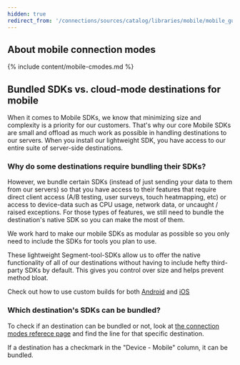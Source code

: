```yaml
---
hidden: true
redirect_from: '/connections/sources/catalog/libraries/mobile/mobile_guide'
---
```


## About mobile connection modes

{% include content/mobile-cmodes.md %}


## Bundled SDKs vs. cloud-mode destinations for mobile

When it comes to Mobile SDKs, we know that minimizing size and complexity is a priority for our customers. That's why our core Mobile SDKs are small and offload as much work as possible in handling destinations to our servers. When you install our lightweight SDK, you have access to our entire suite of server-side destinations.

### Why do some destinations require bundling their SDKs?

However, we bundle certain SDKs (instead of just sending your data to them from our servers) so that you have access to their features that require direct client access (A/B testing, user surveys, touch heatmapping, etc) or access to device-data such as CPU usage, network data, or uncaught / raised exceptions. For those types of features, we still need to bundle the destination's native SDK so you can make the most of them.

We work hard to make our mobile SDKs as modular as possible so you only need to include the SDKs for tools you plan to use.

These lightweight Segment-tool-SDKs allow us to offer the native functionality of all of our destinations without having to include hefty third-party SDKs by default. This gives you control over size and helps prevent method bloat. 

Check out how to use custom builds for both [Android](/docs/connections/sources/catalog/libraries/mobile/android/quickstart/#step-1-install-the-sdk) and [iOS](/docs/tutorials/quickstart-ios/#step-1-install-the-sdk)

### Which destination's SDKs can be bundled?

To check if an destination can be bundled or not, look at [the connection modes referece page](/docs/connections/destinations/cmodes-compare/) and find the line for that specific destination. 

If a destination has a checkmark in the "Device - Mobile" column, it can be bundled.
